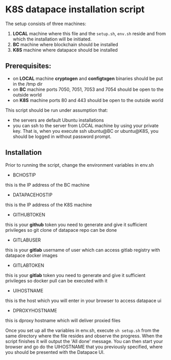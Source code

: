 # K8S datapace installation script


The setup consists of three machines:
1. **LOCAL** machine where this file and the `setup.sh`, `env.sh` reside and from which the installation will be initiated.
2. **BC** machine where blockchain should be installed
3. **K8S** machine where datapace should be installed

## Prerequisites:

- on **LOCAL** machine **cryptogen** and **configtxgen** binaries should be put in the /tmp dir
- on **BC** machine ports 7050, 7051, 7053 and 7054 should be open  to the outside world
- on **K8S** machine ports 80 and 443 should be open to the outside world

This script should be run under assumption that:
- the servers are default Ubuntu installations
- you can ssh to the server from LOCAL machine by using your private key.
That is, when you execute ssh ubuntu@BC or ubuntu@K8S, you should be logged in without password prompt.

## Installation

Prior to running the script, change the environment variables in env.sh

- BCHOSTIP

this is the IP address of the BC machine

- DATAPACEHOSTIP

this is the IP address of the K8S machine

- GITHUBTOKEN

this is your **github** token you need to generate and give it sufficient privileges so git clone of datapace repo can be done

- GITLABUSER

this is your **gitlab** username of user which can access gitlab registry with datapace docker images

- GITLABTOKEN

this is your **gitlab** token you need to generate and give it sufficient privileges so docker pull can be executed with it

- UIHOSTNAME

this is the host which you will enter in your browser to access datapace ui

- DPROXYHOSTNAME

this is dproxy hostname which will deliver proxied files

Once you set up all the variables in env.sh, execute `sh setup.sh` from the same directory where the file resides and observe the progress.
When the script finishes it will output the 'All done' message.
You can then start your browser and go do the UIHOSTNAME that you previously specified, where you should be presented with the Datapace UI.
